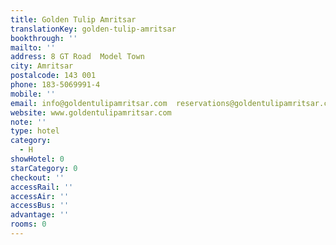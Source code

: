 ```yaml
---
title: Golden Tulip Amritsar
translationKey: golden-tulip-amritsar
bookthrough: ''
mailto: ''
address: 8 GT Road  Model Town
city: Amritsar
postalcode: 143 001
phone: 183-5069991-4
mobile: ''
email: info@goldentulipamritsar.com  reservations@goldentulipamritsar.com
website: www.goldentulipamritsar.com
note: ''
type: hotel
category:
  - H
showHotel: 0
starCategory: 0
checkout: ''
accessRail: ''
accessAir: ''
accessBus: ''
advantage: ''
rooms: 0
---
```

